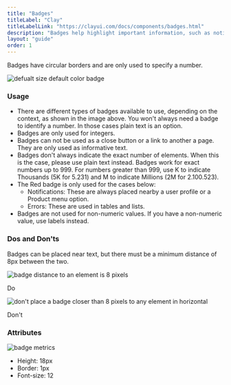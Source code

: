 ```yaml
---
title: "Badges"
titleLabel: "Clay"
titleLabelLink: "https://clayui.com/docs/components/badges.html"
description: "Badges help highlight important information, such as notifications or new and unread messages."
layout: "guide"
order: 1
---
```

Badges have circular borders and are only used to specify a number.

![defualt size default color badge](/lexicon/images/Badges.jpg)

### Usage

* There are different types of badges available to use, depending on the context, as shown in the image above. You won't always need a badge to identify a number. In those cases plain text is an option.
* Badges are only used for integers.
* Badges can not be used as a close button or a link to another a page. They are only used as informative text.
* Badges don't always indicate the exact number of elements. When this is the case, please use plain text instead. Badges work for exact numbers up to 999. For numbers greater than 999, use K to indicate Thousands (5K for 5.231) and M to indicate Millions (2M for 2.100.523).
* The Red badge is only used for the cases below:
	* Notifications: These are always placed nearby a user profile or a Product menu option.
	* Errors: These are used in tables and lists.
* Badges are not used for non-numeric values. If you have a non-numeric value, use labels instead.

### Dos and Don'ts

Badges can be placed near text, but there must be a minimum distance of 8px between the two.

<div class="row">
	<div class="dodont col-lg">
		<img class="do" src="/lexicon/images/BadgeDoDistance.jpg" alt="badge distance to an element is 8 pixels">
		<p class="do">Do</p>
	</div>
	<div class="dodont col-lg">
		<img class="dont" src="/lexicon/images/BadgeDontDistance.jpg" alt="don't place a badge closer than 8 pixels to any element in horizontal">
		<p class="dont">Don't</p>
	</div>
</div>

### Attributes

![badge metrics](/lexicon/images/BadgesMetrics.jpg)

* Height: 18px
* Border: 1px
* Font-size: 12
